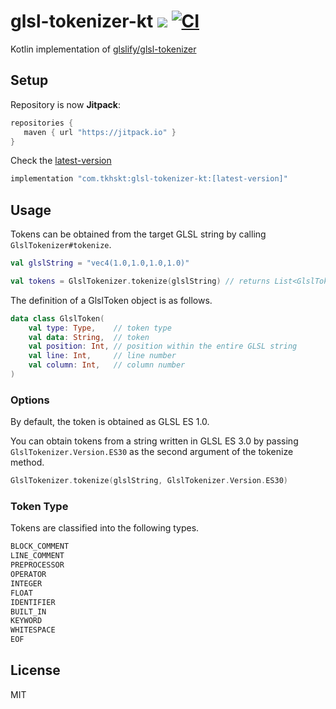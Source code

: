 # glsl-tokenizer-kt [![](https://jitpack.io/v/com.tkhskt/glsl-tokenizer-kt.svg)](https://jitpack.io/#com.tkhskt/glsl-tokenizer-kt) [![CI](https://github.com/tkhskt/glsl-tokenizer-kt/actions/workflows/tokenizer-test.yml/badge.svg)](https://github.com/tkhskt/glsl-tokenizer-kt/actions/workflows/tokenizer-test.yml)

Kotlin implementation of [glslify/glsl-tokenizer](https://github.com/glslify/glsl-tokenizer)

## Setup

Repository is now **Jitpack**:

```gradle
repositories {
   maven { url "https://jitpack.io" }
}
```

Check the [latest-version](https://jitpack.io/#com.tkhskt/glsl-tokenizer-kt)

```gradle
implementation "com.tkhskt:glsl-tokenizer-kt:[latest-version]"
```

## Usage

Tokens can be obtained from the target GLSL string by calling `GlslTokenizer#tokenize`.

```kotlin
val glslString = "vec4(1.0,1.0,1.0,1.0)"

val tokens = GlslTokenizer.tokenize(glslString) // returns List<GlslToken>
```

The definition of a GlslToken object is as follows.

```kotlin
data class GlslToken(
    val type: Type,    // token type
    val data: String,  // token
    val position: Int, // position within the entire GLSL string
    val line: Int,     // line number
    val column: Int,   // column number
)
```

### Options

By default, the token is obtained as GLSL ES 1.0.

You can obtain tokens from a string written in GLSL ES 3.0 by passing `GlslTokenizer.Version.ES30` as the second argument of the tokenize method.

```kotlin
GlslTokenizer.tokenize(glslString, GlslTokenizer.Version.ES30)
```

### Token Type

Tokens are classified into the following types.

```kotlin
BLOCK_COMMENT
LINE_COMMENT
PREPROCESSOR
OPERATOR
INTEGER
FLOAT
IDENTIFIER
BUILT_IN
KEYWORD
WHITESPACE
EOF
```

## License

MIT
